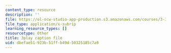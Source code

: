 ```yaml
---
content_type: resource
description: ''
file: https://ol-ocw-studio-app-production.s3.amazonaws.com/courses/3-320-atomistic-computer-modeling-of-materials-sma-5107-spring-2005/dbefae51923b51ffb49d50325185c7a9_3FumIu7Qito.vtt
file_type: application/x-subrip
learning_resource_types: []
resourcetype: Other
title: 3play caption file
uid: dbefae51-923b-51ff-b49d-50325185c7a9
---
```

